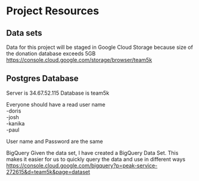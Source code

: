 # Project Resources

## Data sets
Data for this project will be staged in Google Cloud Storage because size of the donation database exceeds 5GB
https://console.cloud.google.com/storage/browser/team5k

## Postgres Database
Server is 34.67.52.115
Database is team5k

Everyone should have a read user name<br>
-doris<br>
-josh<br>
-kanika<br>
-paul<br>

User name and Password are the same

BigQuery
Given the data set, I have created a BigQuery Data Set.  This makes it easier for us to quickly query the data and use in different ways
https://console.cloud.google.com/bigquery?p=peak-service-272615&d=team5k&page=dataset
